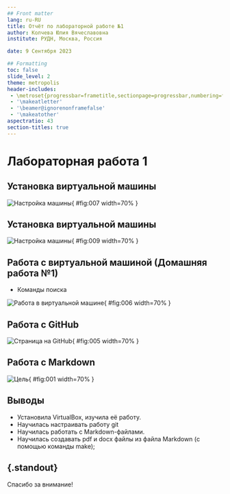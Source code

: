 ```yaml
---
## Front matter
lang: ru-RU
title: Отчёт по лабораторной работе №1
author: Колчева Юлия Вячеславовна
institute: РУДН, Москва, Россия

date: 9 Сентября 2023

## Formatting
toc: false
slide_level: 2
theme: metropolis
header-includes: 
 - \metroset{progressbar=frametitle,sectionpage=progressbar,numbering=fraction}
 - '\makeatletter'
 - '\beamer@ignorenonframefalse'
 - '\makeatother'
aspectratio: 43
section-titles: true
---
```


# Лабораторная работа 1

## Установка виртуальной машины


![Настройка машины](image/7.png){ #fig:007 width=70% }

## Установка виртуальной машины

![Настройка машины](image/9.png){ #fig:009 width=70% }

## Работа с виртуальной машиной (Домашняя работа №1)

- Команды поиска

![Работа в виртуальной машине](image/6.png){ #fig:006 width=70% }

## Работа с GitHub

![Страница на GitHub](image/5.png){ #fig:005 width=70% }

## Работа с Markdown

![Цель](image/1.png){ #fig:001 width=70% }


## Выводы

- Установила VirtualBox, изучила её работу. 
- Научилась настраивать работу git
- Научилась работать с Markdown-файлами.
- Научилась создавать pdf и docx файлы из файла Markdown (с помощью команды make);


## {.standout}

Спасибо за внимание!
